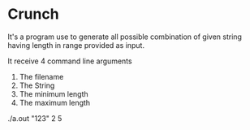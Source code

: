 # Crunch

It's a program use to generate all possible combination of given string having length in range provided as input.

It receive 4 command line arguments
1. The filename
2. The String
3. The minimum length
4. The maximum length

./a.out "123" 2 5
